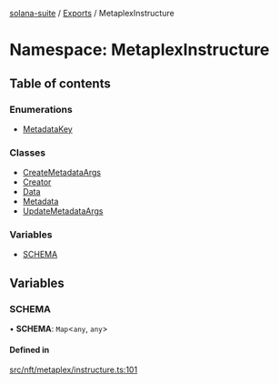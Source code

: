 [solana-suite](../README.md) / [Exports](../modules.md) / MetaplexInstructure

# Namespace: MetaplexInstructure

## Table of contents

### Enumerations

- [MetadataKey](../enums/MetaplexInstructure.MetadataKey.md)

### Classes

- [CreateMetadataArgs](../classes/MetaplexInstructure.CreateMetadataArgs.md)
- [Creator](../classes/MetaplexInstructure.Creator.md)
- [Data](../classes/MetaplexInstructure.Data.md)
- [Metadata](../classes/MetaplexInstructure.Metadata.md)
- [UpdateMetadataArgs](../classes/MetaplexInstructure.UpdateMetadataArgs.md)

### Variables

- [SCHEMA](MetaplexInstructure.md#schema)

## Variables

### SCHEMA

• **SCHEMA**: `Map`<`any`, `any`\>

#### Defined in

[src/nft/metaplex/instructure.ts:101](https://github.com/fukaoi/solana-suite/blob/f1947cd/src/nft/metaplex/instructure.ts#L101)
